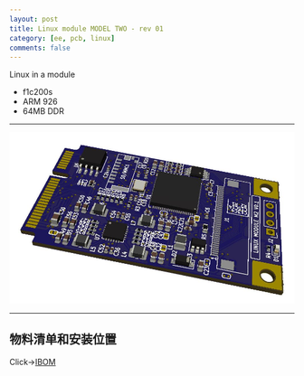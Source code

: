 ```yaml
---
layout: post
title: Linux module MODEL TWO - rev 01
category: [ee, pcb, linux]
comments: false
---
```


Linux in a module

* f1c200s
* ARM 926
* 64MB DDR

---

![w800](/images/linux-module-m2-v0.1.jpg)

---

## 物料清单和安装位置
Click->[IBOM](/static/KiCAD-20200604-f1c100s-card/bom/ibom/html)

